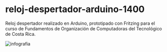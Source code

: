 # reloj-despertador-arduino-1400
Reloj despertador realizado en Arduino, prototipado con Fritzing para el curso de Fundamentos de Organización de Computadoras del Tecnológico de Costa Rica.

![infografia](https://github.com/natanfdecastro/reloj-despertador-arduino-ic-1400/blob/master/src/main/resources/Infograf%C3%ADa%20Temporizador%20con%20Alarma%20.jpg)
